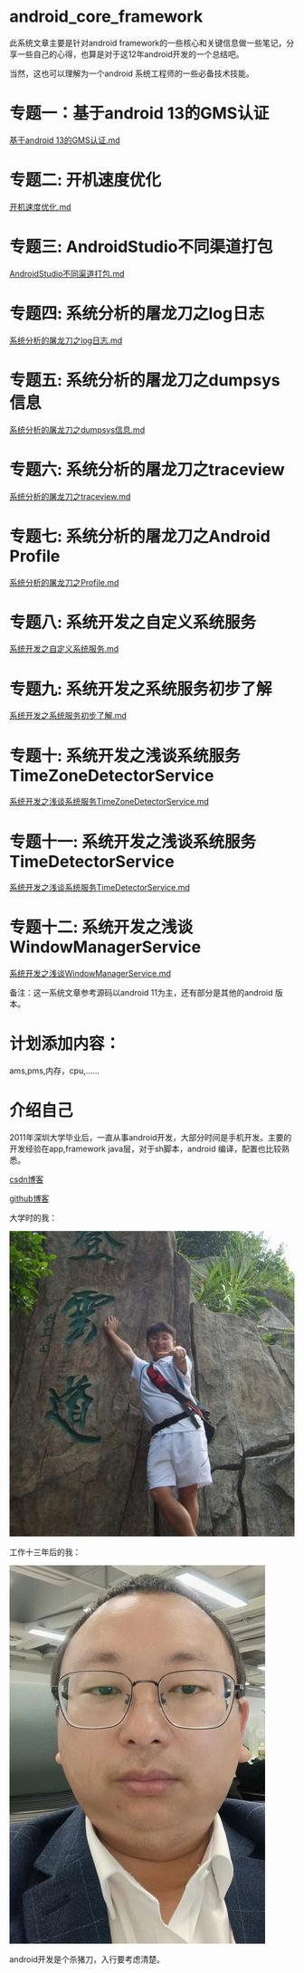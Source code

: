 # android_core_framework


此系统文章主要是针对android framework的一些核心和关键信息做一些笔记，分享一些自己的心得，也算是对于这12年android开发的一个总结吧。


当然，这也可以理解为一个android 系统工程师的一些必备技术技能。


# 专题一：基于android 13的GMS认证
[基于android 13的GMS认证.md](./专题一_基于android_13的GMS认证/基于android_13的GMS认证.md)


# 专题二: 开机速度优化
[开机速度优化.md](./专题二_开机速度优化/开机速度优化.md)


# 专题三: AndroidStudio不同渠道打包
[AndroidStudio不同渠道打包.md](./专题三_AndroidStudio不同渠道打包/AndroidStudio不同渠道打包.md)


# 专题四: 系统分析的屠龙刀之log日志
[系统分析的屠龙刀之log日志.md](./专题四_系统分析的屠龙刀之log日志/系统分析的屠龙刀之log日志.md)


# 专题五: 系统分析的屠龙刀之dumpsys信息
[系统分析的屠龙刀之dumpsys信息.md](./专题五_系统分析的屠龙刀之dumpsys信息/系统分析的屠龙刀之dumpsys信息.md)


# 专题六: 系统分析的屠龙刀之traceview
[系统分析的屠龙刀之traceview.md](./专题六_系统分析的屠龙刀之traceview/系统分析的屠龙刀之traceview.md)


# 专题七: 系统分析的屠龙刀之Android Profile
[系统分析的屠龙刀之Profile.md](./专题七_系统分析的屠龙刀之Profile/系统分析的屠龙刀之Profile.md)


# 专题八: 系统开发之自定义系统服务
[系统开发之自定义系统服务.md](./专题八_系统开发之自定义系统服务/系统开发之自定义系统服务.md)


# 专题九: 系统开发之系统服务初步了解
[系统开发之系统服务初步了解.md](./专题九_系统开发之系统服务初步了解/系统开发之系统服务初步了解.md)


# 专题十: 系统开发之浅谈系统服务TimeZoneDetectorService
[系统开发之浅谈系统服务TimeZoneDetectorService.md](./专题十_系统开发之浅谈系统服务TimeZoneDetectorService/系统开发之浅谈系统服务TimeZoneDetectorService.md)


# 专题十一: 系统开发之浅谈系统服务TimeDetectorService
[系统开发之浅谈系统服务TimeDetectorService.md](./专题十一_系统开发之浅谈系统服务TimeDetectorService/系统开发之浅谈系统服务TimeDetectorService.md)


# 专题十二: 系统开发之浅谈WindowManagerService
[系统开发之浅谈WindowManagerService.md](./专题十二_系统开发之浅谈WindowManagerService/系统开发之浅谈WindowManagerService.md)


        

        
备注：这一系统文章参考源码以android 11为主，还有部分是其他的android 版本。


# 计划添加内容：
ams,pms,内存，cpu,......



# 介绍自己
2011年深圳大学毕业后，一直从事android开发，大部分时间是手机开发。主要的开发经验在app,framework java层，对于sh脚本，android 编译，配置也比较熟悉。

[csdn博客](https://blog.csdn.net/hfreeman2008)

[github博客](https://github.com/hfreeman2008)

大学时的我：

<img src=".\Images\2008年大学.JPG">

工作十三年后的我：

<img src=".\Images\2024年工作时的照片.jpg">

android开发是个杀猪刀，入行要考虑清楚。